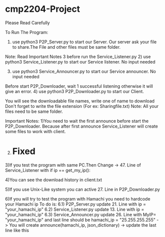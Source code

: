 # cmp2204-Project

Please Read Carefully

To Run The Program:
1) use python3 P2P_Server.py to start our Server.
Our server ask your file to share.The File and other files must be same folder.

Note: Read Important Notes 3 before run the Service_Listener.py
2) use python3 Service_Listener.py to start our Service listener.
No input needed

3) use python3 Service_Announcer.py to start our Service announcer.
No input needed

Before start P2P_Downloader, wait 1 successful listening otherwise it will give an error.
4) use python3 P2P_Downloader.py to start our Client.

You will see the downloadable file names, write one of name to download
Don't forget to write the file extension (For ex: Sharingfile.txt)
Note: All your files need to be same folder.

Important Notes:
1)You need to wait the first announce before start the P2P_Downloader.
Because after first announce Service_Listener will create some files
to work with client.

2) # Fixed

3)If you test the program with same PC.Then
Change -> 47. Line of Service_Listener with if ip == get_my_ip():

4)You can see the download history in client.txt

5)If you use Unix-Like system you can active 27. Line in P2P_Downloader.py

6)If you will try to test the program with Hamachi you need to hardcode your Hamachi ip
To do is:
  6.1) P2P_Server.py update 21. Line with ip = "your_hamachi_ip"
  6.2) Service_Listener.py update 13. Line with ip = "your_hamachi_ip"
  6.3) Service_Announcer.py update 26. Line with MyIP= "your_hamachi_ip" and
	last line should be
	hamachi_ip = "25.255.255.255" -> You will create
   	announce(hamachi_ip, json_dictionary) -> update the last line like this



